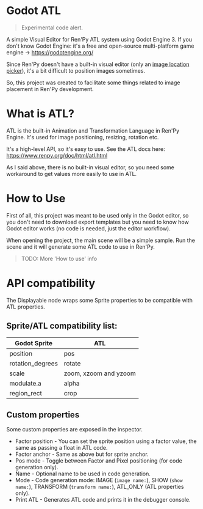 # Godot ATL

> Experimental code alert.

A simple Visual Editor for Ren'Py ATL system using Godot Engine 3.
If you don't know Godot Engine: it's a free and open-source multi-platform game engine -> https://godotengine.org/


Since Ren'Py doesn't have a built-in visual editor (only an [image location picker](https://lemmasoft.renai.us/forums/viewtopic.php?f=51&t=46229&p=467929#p467929)), it's a bit difficult to position images sometimes.

So, this project was created to facilitate some things related to image placement in Ren'Py development.


# What is ATL?

ATL is the built-in Animation and Transformation Language in Ren'Py Engine. It's used for image positioning, resizing, rotation etc.

It's a high-level API, so it's easy to use. See the ATL docs here: https://www.renpy.org/doc/html/atl.html

As I said above, there is no built-in visual editor, so you need some workaround to get values more easily to use in ATL.


# How to Use

First of all, this project was meant to be used only in the Godot editor, so you don't need to download export templates but you need to know how Godot editor works (no code is needed, just the editor workflow).

When opening the project, the main scene will be a simple sample. Run the scene and it will generate some ATL code to use in Ren'Py.

>TODO: More 'How to use' info

# API compatibility

The Displayable node wraps some Sprite properties to be compatible with ATL properties.

## Sprite/ATL compatibility list:

| Godot Sprite     | ATL                   |
|------------------|-----------------------|
| position         | pos                   |
| rotation_degrees | rotate                |
| scale            | zoom, xzoom and yzoom |
| modulate.a       | alpha                 |
| region_rect      | crop                  |

## Custom properties

Some custom properties are exposed in the inspector.

* Factor position - You can set the sprite position using a factor value, the same as passing a float in ATL code.
* Factor anchor - Same as above but for sprite anchor.
* Pos mode - Toggle between Factor and Pixel positioning (for code generation only).
* Name - Optional name to be used in code generation.
* Mode - Code generation mode: IMAGE (`image name:`), SHOW (`show name:`), TRANSFORM (`transform name:`), ATL_ONLY (ATL properties only).
* Print ATL - Generates ATL code and prints it in the debugger console.
